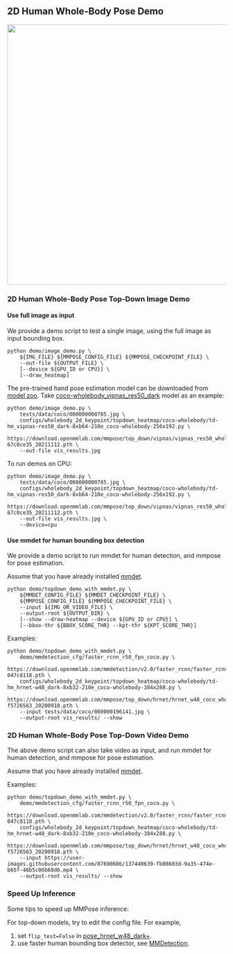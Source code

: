 ## 2D Human Whole-Body Pose Demo

<img src="https://user-images.githubusercontent.com/9464825/95552839-00a61080-0a40-11eb-818c-b8dad7307217.gif" width="600px" alt><br>

### 2D Human Whole-Body Pose Top-Down Image Demo

#### Use full image as input

We provide a demo script to test a single image, using the full image as input bounding box.

```shell
python demo/image_demo.py \
    ${IMG_FILE} ${MMPOSE_CONFIG_FILE} ${MMPOSE_CHECKPOINT_FILE} \
    --out-file ${OUTPUT_FILE} \
    [--device ${GPU_ID or CPU}] \
    [--draw_heatmap]
```

The pre-trained hand pose estimation model can be downloaded from [model zoo](https://mmpose.readthedocs.io/en/1.x/model_zoo/tasks/wholebody.html).
Take [coco-wholebody_vipnas_res50_dark](https://download.openmmlab.com/mmpose/top_down/vipnas/vipnas_res50_wholebody_256x192_dark-67c0ce35_20211112.pth) model as an example:

```shell
python demo/image_demo.py \
    tests/data/coco/000000000785.jpg \
    configs/wholebody_2d_keypoint/topdown_heatmap/coco-wholebody/td-hm_vipnas-res50_dark-8xb64-210e_coco-wholebody-256x192.py \
    https://download.openmmlab.com/mmpose/top_down/vipnas/vipnas_res50_wholebody_256x192_dark-67c0ce35_20211112.pth \
    --out-file vis_results.jpg

```

To run demos on CPU:

```shell
python demo/image_demo.py \
    tests/data/coco/000000000785.jpg \
    configs/wholebody_2d_keypoint/topdown_heatmap/coco-wholebody/td-hm_vipnas-res50_dark-8xb64-210e_coco-wholebody-256x192.py \
    https://download.openmmlab.com/mmpose/top_down/vipnas/vipnas_res50_wholebody_256x192_dark-67c0ce35_20211112.pth \
    --out-file vis_results.jpg \
    --device=cpu
```

#### Use mmdet for human bounding box detection

We provide a demo script to run mmdet for human detection, and mmpose for pose estimation.

Assume that you have already installed [mmdet](https://github.com/open-mmlab/mmdetection).

```shell
python demo/topdown_demo_with_mmdet.py \
    ${MMDET_CONFIG_FILE} ${MMDET_CHECKPOINT_FILE} \
    ${MMPOSE_CONFIG_FILE} ${MMPOSE_CHECKPOINT_FILE} \
    --input ${IMG_OR_VIDEO_FILE} \
    --output-root ${OUTPUT_DIR} \
    [--show --draw-heatmap --device ${GPU_ID or CPU}] \
    [--bbox-thr ${BBOX_SCORE_THR} --kpt-thr ${KPT_SCORE_THR}]
```

Examples:

```shell
python demo/topdown_demo_with_mmdet.py \
    demo/mmdetection_cfg/faster_rcnn_r50_fpn_coco.py \
    https://download.openmmlab.com/mmdetection/v2.0/faster_rcnn/faster_rcnn_r50_fpn_1x_coco/faster_rcnn_r50_fpn_1x_coco_20200130-047c8118.pth \
    configs/wholebody_2d_keypoint/topdown_heatmap/coco-wholebody/td-hm_hrnet-w48_dark-8xb32-210e_coco-wholebody-384x288.py \
    https://download.openmmlab.com/mmpose/top_down/hrnet/hrnet_w48_coco_wholebody_384x288_dark-f5726563_20200918.pth \
    --input tests/data/coco/000000196141.jpg \
    --output-root vis_results/ --show
```

### 2D Human Whole-Body Pose Top-Down Video Demo

The above demo script can also take video as input, and run mmdet for human detection, and mmpose for pose estimation.

Assume that you have already installed [mmdet](https://github.com/open-mmlab/mmdetection).

Examples:

```shell
python demo/topdown_demo_with_mmdet.py \
    demo/mmdetection_cfg/faster_rcnn_r50_fpn_coco.py \
    https://download.openmmlab.com/mmdetection/v2.0/faster_rcnn/faster_rcnn_r50_fpn_1x_coco/faster_rcnn_r50_fpn_1x_coco_20200130-047c8118.pth \
    configs/wholebody_2d_keypoint/topdown_heatmap/coco-wholebody/td-hm_hrnet-w48_dark-8xb32-210e_coco-wholebody-384x288.py \
    https://download.openmmlab.com/mmpose/top_down/hrnet/hrnet_w48_coco_wholebody_384x288_dark-f5726563_20200918.pth \
    --input https://user-images.githubusercontent.com/87690686/137440639-fb08603d-9a35-474e-b65f-46b5c06b68d6.mp4 \
    --output-root vis_results/ --show
```

### Speed Up Inference

Some tips to speed up MMPose inference:

For top-down models, try to edit the config file. For example,

1. set `flip_test=False` in [pose_hrnet_w48_dark+](/configs/wholebody_2d_keypoint/topdown_heatmap/coco-wholebody/td-hm_hrnet-w48_dark-8xb32-210e_coco-wholebody-384x288.py#L90).
2. use faster human bounding box detector, see [MMDetection](https://mmdetection.readthedocs.io/en/latest/model_zoo.html).
